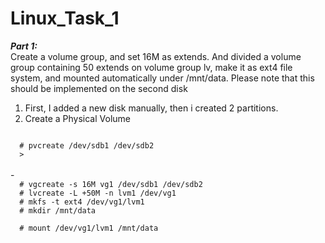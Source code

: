 # Linux_Task_1
***Part 1:*** <br>
Create a volume group, and set 16M as extends. And divided a volume group containing 50 extends on
volume group lv, make it as ext4 file system, and mounted automatically under /mnt/data. Please
note that this should be implemented on the second disk <br>

1. First, I added a new disk manually, then i created 2 partitions.
2. Create a Physical Volume
<code>
  # pvcreate /dev/sdb1 /dev/sdb2
  > 
</code>
<br>
- 

<code>
  # vgcreate -s 16M vg1 /dev/sdb1 /dev/sdb2
  # lvcreate -L +50M -n lvm1 /dev/vg1
  # mkfs -t ext4 /dev/vg1/lvm1 
  # mkdir /mnt/data <br>
  # mount /dev/vg1/lvm1 /mnt/data 
  <code>
